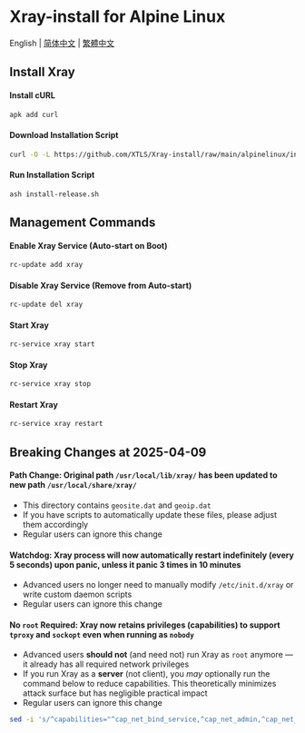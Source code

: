 # Xray-install for Alpine Linux

English | [简体中文](README_zh-Hans.md) | [繁體中文](README_zh-Hant.md)

## Install Xray

#### Install cURL

```sh
apk add curl
```

#### Download Installation Script

```sh
curl -O -L https://github.com/XTLS/Xray-install/raw/main/alpinelinux/install-release.sh
```

#### Run Installation Script

```sh
ash install-release.sh
```

## Management Commands

#### Enable Xray Service (Auto-start on Boot)

```sh
rc-update add xray
```

#### Disable Xray Service (Remove from Auto-start)

```sh
rc-update del xray
```

#### Start Xray

```sh
rc-service xray start
```

#### Stop Xray

```sh
rc-service xray stop
```

#### Restart Xray

```sh
rc-service xray restart
```

## Breaking Changes at 2025-04-09

#### Path Change: Original path `/usr/local/lib/xray/` has been updated to new path `/usr/local/share/xray/`

- This directory contains `geosite.dat` and `geoip.dat`
- If you have scripts to automatically update these files, please adjust them accordingly
- Regular users can ignore this change

#### Watchdog: Xray process will now automatically restart indefinitely (every 5 seconds) upon panic, unless it panic 3 times in 10 minutes

- Advanced users no longer need to manually modify `/etc/init.d/xray` or write custom daemon scripts
- Regular users can ignore this change

#### No `root` Required: Xray now retains privileges (capabilities) to support `tproxy` and `sockopt` even when running as `nobody`

- Advanced users **should not** (and need not) run Xray as `root` anymore — it already has all required network privileges
- If you run Xray as a **server** (not client), you _may_ optionally run the command below to reduce capabilities. This theoretically minimizes attack surface but has negligible practical impact
- Regular users can ignore this change

```sh
sed -i 's/^capabilities="^cap_net_bind_service,^cap_net_admin,^cap_net_raw"$/capabilities="^cap_net_bind_service"/g' /etc/init.d/xray
```
